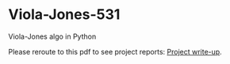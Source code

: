 # Viola-Jones-531
Viola-Jones algo in Python
<p>Please reroute to this pdf to see project reports: <a href="https://github.com/thpthp1/Viola-Jones-531/blob/master/EECS%20531%20-%20Project%20Final%20Writeup.pdf">Project write-up</a>.</p>
